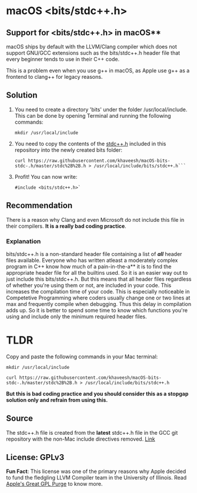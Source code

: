 # macOS <bits/stdc++.h>

## Support for &lt;bits/stdc++.h> in macOS\*\*

macOS ships by default with the LLVM/Clang compiler which does not support GNU/GCC extensions such as the bits/stdc++.h header file that every beginner tends to use in their C++ code.

This is a problem even when you use g++ in macOS, as Apple use g++ as a frontend to clang++ for legacy reasons.

## Solution

1. You need to create a directory 'bits' under the folder /usr/local/include.
   This can be done by opening Terminal and running the following commands:

    ```fish
    mkdir /usr/local/include
    ```

2. You need to copy the contents of the [stdc++.h](../blob/master/stdc++.h) included in this repository into the newly created bits folder:

    ````fish
    curl https://raw.githubusercontent.com/khaveesh/macOS-bits-stdc-.h/master/stdc%2B%2B.h > /usr/local/include/bits/stdc++.h```
    ````

3. Profit! You can now write:

    ```fish
    #include <bits/stdc++.h>`
    ```

## Recommendation

There is a reason why Clang and even Microsoft do not include this file in their compilers. **It is a really bad coding practice**.

### Explanation

bits/stdc++.h is a non-standard header file containing a list of **_all_** header files available. Everyone who has written atleast a moderately complex program in C++ know how much of a pain-in-the-a\*\* it is to find the appropriate header file for all the builtins used. So it is an easier way out to just include this bits/stdc++.h. But this means that all header files regardless of whether you're using them or not, are included in your code. This increases the compilation time of your code. This is especially noticeable in Competetive Programming where coders usually change one or two lines at max and frequently compile when debugging. Thus this delay in compilation adds up. So it is better to spend some time to know which functions you're using and include only the minimum required header files.

# TLDR

Copy and paste the following commands in your Mac terminal:

```fish
mkdir /usr/local/include
```

```fish
curl https://raw.githubusercontent.com/khaveesh/macOS-bits-stdc-.h/master/stdc%2B%2B.h > /usr/local/include/bits/stdc++.h
```

**But this is bad coding practice and you should consider this as a stopgap solution only and refrain from using this.**

## Source

The stdc++.h file is created from the **latest** stdc++.h file in the GCC git repository with the non-Mac include directives removed. [Link](https://raw.githubusercontent.com/gcc-mirror/gcc/master/libstdc%2B%2B-v3/include/precompiled/stdc%2B%2B.h)

## License: GPLv3

**Fun Fact**: This license was one of the primary reasons why Apple decided to fund the fledgling LLVM Compiler team in the University of Illinois. Read [Apple's Great GPL Purge](http://meta.ath0.com/2012/02/05/apples-great-gpl-purge/) to know more.

